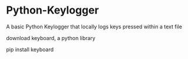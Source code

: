 # Python-Keylogger
A basic Python Keylogger that locally logs keys pressed within a text file

download keyboard, a python library 

pip install keyboard

